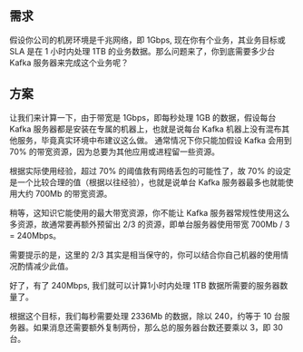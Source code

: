 ## 需求
假设你公司的机房环境是千兆网络，即 1Gbps, 现在你有个业务，其业务目标或 SLA 是在 1 小时内处理 1TB 的业务数据。那么问题来了，你到底需要多少台 Kafka 服务器来完成这个业务呢？

## 方案
让我们来计算一下，由于带宽是 1Gbps，即每秒处理 1GB 的数据，假设每台 Kafka 服务器都是安装在专属的机器上，也就是说每台 Kafka 机器上没有混布其他服务，毕竟真实环境中布建议这么做。
通常情况下你只能加假设 Kafka 会用到 70% 的带宽资源，因为总要为其他应用或进程留一些资源。

根据实际使用经验，超过 70% 的阈值救有网络丢包的可能性了，故 70% 的设定是一个比较合理的值（根据以往经验），也就是说单台 Kafka 服务器最多也就能使用大约 700Mb 的带宽资源。

稍等，这知识它能使用的最大带宽资源，你不能让 Kafka 服务器常规性使用这么多资源，故通常要再额外预留出 2/3 的资源，即单台服务器使用带宽 700Mb / 3 = 240Mbps。

需要提示的是，这里的 2/3 其实是相当保守的，你可以结合你自己机器的使用情况酌情减少此值。

好了，有了 240Mbps, 我们就可以计算1小时内处理 1TB 数据所需要的服务器数量了。

根据这个目标，我们每秒需要处理 2336Mb 的数据，除以 240，约等于 10 台服务器。如果消息还需要额外复制两份，那么总的服务器台数还要乘以 3，即 30 台。